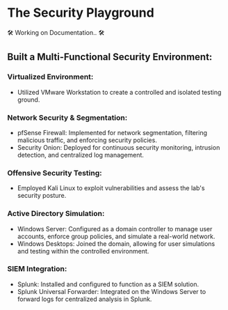 # The Security Playground
🛠️ Working on Documentation.. 🛠️

## Built a Multi-Functional Security Environment:

### Virtualized Environment: 
- Utilized VMware Workstation to create a controlled and isolated testing ground.
### Network Security & Segmentation:
- pfSense Firewall: Implemented for network segmentation, filtering malicious traffic, and enforcing security policies.
- Security Onion: Deployed for continuous security monitoring, intrusion detection, and centralized log management.
### Offensive Security Testing: 
- Employed Kali Linux to exploit vulnerabilities and assess the lab's security posture.
### Active Directory Simulation:
- Windows Server: Configured as a domain controller to manage user accounts, enforce group policies, and simulate a real-world network.
- Windows Desktops: Joined the domain, allowing for user simulations and testing within the controlled environment.
### SIEM Integration:
- Splunk: Installed and configured to function as a SIEM solution.
- Splunk Universal Forwarder: Integrated on the Windows Server to forward logs for centralized analysis in Splunk.
